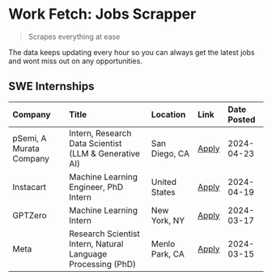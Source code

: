 # Work Fetch: Jobs Scrapper
> Scrapes everything at ease

The data keeps updating every hour so you can always get the latest jobs and wont miss out on any opportunities.

## SWE Internships
<!--START_SECTION:workfetch-->
| Company                 | Title                                                        | Location       | Link                                                                                                                                                                                                                                                                             | Date Posted   |
|:------------------------|:-------------------------------------------------------------|:---------------|:---------------------------------------------------------------------------------------------------------------------------------------------------------------------------------------------------------------------------------------------------------------------------------|:--------------|
| pSemi, A Murata Company | Intern, Research Data Scientist (LLM & Generative AI)        | San Diego, CA  | [Apply](https://www.linkedin.com/jobs/view/intern-research-data-scientist-llm-generative-ai-at-psemi-a-murata-company-3887074168?position=7&pageNum=0&refId=zKJYOs9h%2B0m4FN0%2BR%2FCt3Q%3D%3D&trackingId=3lD7X3jPTsK8TzQvu3OaHg%3D%3D&trk=public_jobs_jserp-result_search-card) | 2024-04-23    |
| Instacart               | Machine Learning Engineer, PhD Intern                        | United States  | [Apply](https://www.linkedin.com/jobs/view/machine-learning-engineer-phd-intern-at-instacart-3901991739?position=2&pageNum=0&refId=zKJYOs9h%2B0m4FN0%2BR%2FCt3Q%3D%3D&trackingId=xWG%2BDKi2Et5Qi41PRpViZw%3D%3D&trk=public_jobs_jserp-result_search-card)                        | 2024-04-19    |
| GPTZero                 | Machine Learning Intern                                      | New York, NY   | [Apply](https://www.linkedin.com/jobs/view/machine-learning-intern-at-gptzero-3860723963?position=6&pageNum=0&refId=zKJYOs9h%2B0m4FN0%2BR%2FCt3Q%3D%3D&trackingId=1rkrIUfp9aH0qf2%2FoXU6Gw%3D%3D&trk=public_jobs_jserp-result_search-card)                                       | 2024-03-17    |
| Meta                    | Research Scientist Intern, Natural Language Processing (PhD) | Menlo Park, CA | [Apply](https://www.linkedin.com/jobs/view/research-scientist-intern-natural-language-processing-phd-at-meta-3858718375?position=8&pageNum=0&refId=zKJYOs9h%2B0m4FN0%2BR%2FCt3Q%3D%3D&trackingId=5UjoOupH3A6l9lY7mxBiKw%3D%3D&trk=public_jobs_jserp-result_search-card)          | 2024-03-15    |
<!--END_SECTION:workfetch-->
